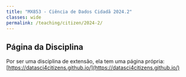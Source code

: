 ```yaml
---
title: "MX853 - Ciência de Dados Cidadã 2024.2"
classes: wide
permalink: /teaching/citizen/2024-2/
---
```


## Página da Disciplina

Por ser uma disciplina de extensão, ela tem uma página própria: [https://datasci4citizens.github.io/](https://datasci4citizens.github.io/)
